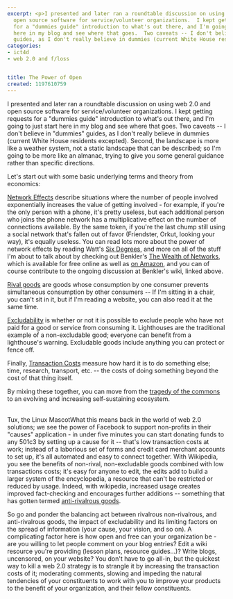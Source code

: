```yaml
---
excerpt: <p>I presented and later ran a roundtable discussion on using web 2.0 and
  open source software for service/volunteer organizations.  I kept getting requests
  for a "dummies guide" introduction to what's out there, and I'm going to just start
  here in my blog and see where that goes.  Two caveats -- I don't believe in "dummies"
  guides, as I don't really believe in dummies (current White House residents excepted).
categories:
- ict4d
- web 2.0 and f/loss


title: The Power of Open
created: 1197610759
---
```

<p>I presented and later ran a roundtable discussion on using web 2.0 and open source software for service/volunteer organizations.  I kept getting requests for a "dummies guide" introduction to what's out there, and I'm going to just start here in my blog and see where that goes.  Two caveats -- I don't believe in "dummies" guides, as I don't really believe in dummies (current White House residents excepted).  Second, the landscape is more like a weather system, not a static landscape that can be described; so I'm going to be more like an almanac, trying to give you some general guidance rather than specific directions.</p>

<p>Let's start out with some basic underlying terms and theory from economics:</p>

<p><a href="https://en.wikipedia.org/wiki/Network_effects">Network Effects</a> describe situations where the number of people involved exponentially increases the value of getting involved - for example, if you're the only person with a phone, it's pretty useless, but each additional person who joins the phone network has a multiplicative effect on the number of connections available.  By the same token, if you're the last chump still using a social network that's fallen out of favor (Friendster, Orkut, looking your way), it's equally useless.  You can read lots more about the power of network effects by reading Watt's <a href="https://www.amazon.com/Six-Degrees-Science-Connected-Age/dp/0393041425">Six Degrees</a>, and more on all of the stuff I'm about to talk about by checking out Benkler's <a href="https://www.benkler.org/wealth_of_networks/index.php/Main_Page">The Wealth of Networks</a>, which is available for free online as well as <a href="https://www.amazon.com/Wealth-Networks-Production-Transforms-Markets/dp/0300110561">on Amazon</a>, and you can of course contribute to the ongoing discussion at Benkler's wiki, linked above.</p>

<p><a href="https://en.wikipedia.org/wiki/Rivalrous">Rival goods</a> are goods whose consumption by one consumer prevents simultaneous consumption by other consumers -- If I'm sitting in a chair, you can't sit in it, but if I'm reading a website, you can also read it at the same time.</p>

<p><a href="https://en.wikipedia.org/wiki/Excludability">Excludability</a> is whether or not it is possible to exclude people who have not paid for a good or service from consuming it.  Lighthouses are the traditional example of a non-excludable good; everyone can benefit from a lighthouse's warning.  Excludable goods include anything you can protect or fence off.</p>

<p>Finally, <a href="https://en.wikipedia.org/wiki/Transaction_costs">Transaction Costs</a> measure how hard it is to do something else; time, research, transport, etc. -- the costs of doing something beyond the cost of that thing itself.</p>

<p>By mixing these together, you can move from the <a href="https://en.wikipedia.org/wiki/Tragedy_of_the_commons">tragedy of the commons</a> to an evolving and increasing self-sustaining ecosystem.</p>

<br clear="all">Tux, the Linux MascotWhat this means back in the world of web 2.0 solutions; we see the power of Facebook to support non-profits in their "causes" application - in under five minutes you can start donating funds to any 501c3 by setting up a cause for it -- that's low transaction costs at work; instead of a laborious set of forms and credit card merchant accounts to set up, it's all automated and easy to connect together.  With Wikipedia, you see the benefits of non-rival, non-excludable goods combined with low transactions costs; it's easy for anyone to edit, the edits add to build a larger system of the encyclopedia, a resource that can't be restricted or reduced by usage.  Indeed, with wikipedia, increased usage creates improved fact-checking and encourages further additions -- something that has gotten termed <a href="https://en.wikipedia.org/wiki/Anti-rival_goods">anti-rivalrous goods</a>.

<p>So go and ponder the balancing act between rivalrous non-rivalrous, and anti-rivalrous goods, the impact of excludability and its limiting factors on the spread of information (your cause, your vision, and so on).  A complicating factor here is how open and free can your organization be - are you willing to let people comment on your blog entries?  Edit a wiki resource you're providing (lesson plans, resource guides...)?  Write blogs, uncensored, on your website?  You don't have to go all-in, but the quickest way to kill a web 2.0 strategy is to strangle it by increasing the transaction costs of it; moderating comments, slowing and impeding the natural tendencies of your constituents to work with you to improve your products to the benefit of your organization, and their fellow constituents.</p>
